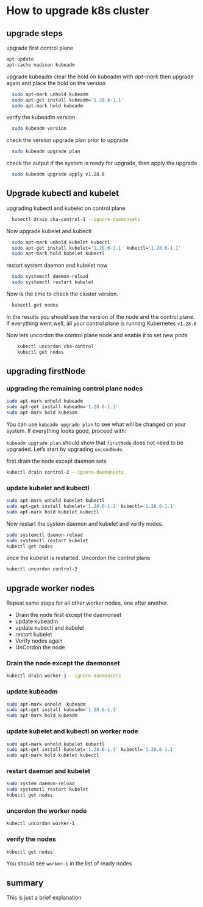 # How to upgrade k8s cluster

## upgrade steps

upgrade first control plane

```bash
apt update
apt-cache madison kubeadm
```

 upgrade kubeadm
 clear the hold on kubeadm with *apt-mark* then upgrade again and place the hold on the version

```bash
  sudo apt-mark unhold kubeadm
  sudo apt-get install kubeadm='1.28.6-1.1'
  sudo apt-mark hold kubeadm
```

  verify the kubeadm version

```bash
  sudo kubeadm version
```

  check the version upgrade plan prior to upgrade

```bash
  sudo kubeadm upgrade plan
```

  check the output if the system is ready for upgrade, then apply the upgrade

```bash
  sudo kubeadm upgrade apply v1.28.6

```

## Upgrade kubectl and kubelet

 upgrading kubectl and  kubelet on control plane

```bash
  kubectl drain cka-control-1 --ignore-daemonsets
```

  Now upgrade kubelet and kubectl

```bash
  sudo apt-mark unhold kubelet kubectl
  sudo apt-get install kubelet='1.28.6-1.1' kubectl='1.28.6-1.1'
  sudo apt-mark hold kubelet kubectl
```

  restart system daemon and kubelet now

```bash
  sudo systemctl daemon-reload
  sudo systemctl restart kubelet
```

  Now is the time to check the cluster version.

```bash
  kubectl get nodes
```

In the results you should see the version of the node and the control plane. If everything went well, all your control plane is running Kubernetes `v1.28.6`

Now lets uncordon the control plane node and enable it to set new pods

```bash
    kubectl uncordon cka-control
    kubectl get nodes
```

## upgrading firstNode

### upgrading the remaining control plane nodes

```bash
sudo apt-mark unhold kubeadm
sudo apt-get install kubeadm='1.28.6-1.1'
sudo apt-mark hold kubeadm
```

You can use `kubeadm upgrade plan` to see what will be changed on your system. If everything looks good, proceed with:

`kubeadm upgrade plan` should show that `firstNode` does not need to be upgraded.
Let’s start by upgrading `secondNode`.

first drain the node except daemon sets

```bash
kubectl drain control-2 --ignore-daemonsets
```

### update kubelet and kubectl

```bash
sudo apt-mark unhold kubelet kubectl
sudo apt-get install kubelet='1.28.6-1.1' kubectl='1.28.6-1.1'
sudo apt-mark hold kubelet kubectl
```

Now restart the system daemon and kubelet and verify nodes.

```bash
sudo systemctl daemon-reload
sudo systemctl restart kubelet
kubectl get nodes
```

once the kubelet is restarted. Uncordon the control plane

```bash
kubectl uncordon control-2
```

## upgrade worker nodes

 Repeat same steps for all other worker nodes, one after another.

* Drain the node first except the daemonset
* update kubeadm
* update kubectl and kubelet
* restart kubelet
* Verify nodes again
* UnCordon the node

### Drain the node except the daemonset

```bash
kubectl drain worker-1 --ignore-daemonsets
```

### update  kubeadm

```bash
sudo apt-mark unhold  kubeadm
sudo apt-get install kubeadm='1.28.6-1.1'
sudo apt-mark hold kubeadm
```

### update kubelet and kubectl on worker node

```bash
sudo apt-mark unhold kubelet kubectl
sudo apt-get install kubelet='1.28.6-1.1' kubectl='1.28.6-1.1'
sudo apt-mark hold kubelet kubectl
```

### restart daemon and kubelet

```bash
sudo system daemon-reload
sudo systemctl restart kubelet
kubectl get nodes
```

### uncordon the worker node

```bash
kubectl uncordon worker-1
```

### verify the nodes

```bash
kubectl get nodes
```

You should see `worker-1` in the list of ready nodes

## summary

This is just a brief explanation
